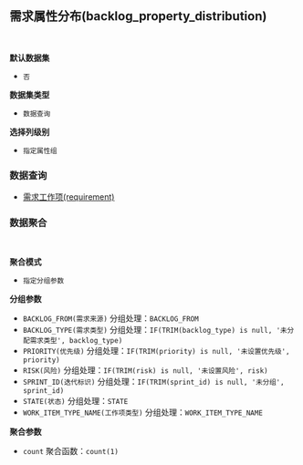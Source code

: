 ## 需求属性分布(backlog_property_distribution) <!-- {docsify-ignore-all} -->



<br>
<p class="panel-title"><b>默认数据集</b></p>

* `否`

<p class="panel-title"><b>数据集类型</b></p>

* `数据查询`

<p class="panel-title"><b>选择列级别</b></p>

* `指定属性组`




### 数据查询
  * [需求工作项(requirement)](module/ProjMgmt/work_item/query/requirement)

### 数据聚合

<br>
<p class="panel-title"><b>聚合模式</b></p>

* `指定分组参数`


<p class="panel-title"><b>分组参数</b></p>

* `BACKLOG_FROM(需求来源)`  分组处理：`BACKLOG_FROM`
* `BACKLOG_TYPE(需求类型)`  分组处理：`IF(TRIM(backlog_type) is null, '未分配需求类型', backlog_type)`
* `PRIORITY(优先级)`  分组处理：`IF(TRIM(priority) is null, '未设置优先级', priority)`
* `RISK(风险)`  分组处理：`IF(TRIM(risk) is null, '未设置风险', risk)`
* `SPRINT_ID(迭代标识)`  分组处理：`IF(TRIM(sprint_id) is null, '未分组', sprint_id)`
* `STATE(状态)`  分组处理：`STATE`
* `WORK_ITEM_TYPE_NAME(工作项类型)`  分组处理：`WORK_ITEM_TYPE_NAME`

<p class="panel-title"><b>聚合参数</b></p>

* `count`  聚合函数：`count(1)`
